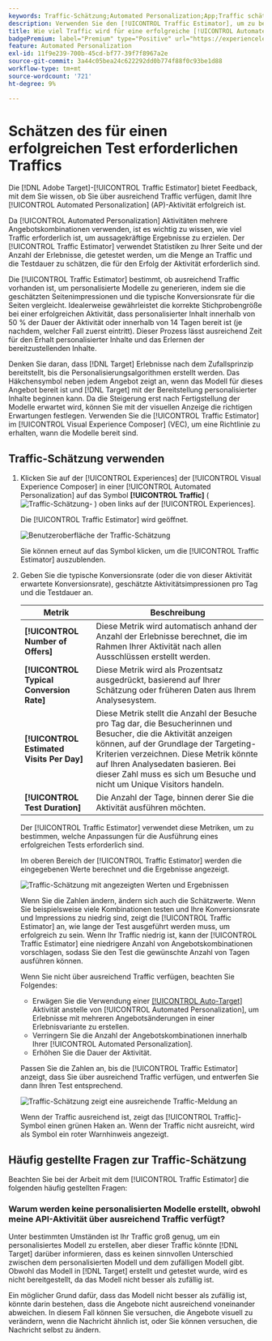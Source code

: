 ```yaml
---
keywords: Traffic-Schätzung;Automated Personalization;App;Traffic schätzen
description: Verwenden Sie den [!UICONTROL Traffic Estimator], um zu beurteilen, ob Sie über ausreichend Traffic für eine [!UICONTROL Automated Personalization]-Aktivität verfügen, um erfolgreich zu sein.
title: Wie viel Traffic wird für eine erfolgreiche [!UICONTROL Automated Personalization] benötigt?
badgePremium: label="Premium" type="Positive" url="https://experienceleague.adobe.com/docs/target/using/introduction/intro.html?lang=de#premium newtab=true" tooltip="Hier finden Sie Informationen zum Lieferumfang von Target Premium."
feature: Automated Personalization
exl-id: 11f9e239-700b-45cd-bf77-39f7f8967a2e
source-git-commit: 3a44c05bea24c622292dd0b774f88f0c93be1d88
workflow-type: tm+mt
source-wordcount: '721'
ht-degree: 9%

---
```


# Schätzen des für einen erfolgreichen Test erforderlichen Traffics

Die [!DNL Adobe Target]-[!UICONTROL Traffic Estimator] bietet Feedback, mit dem Sie wissen, ob Sie über ausreichend Traffic verfügen, damit Ihre [!UICONTROL Automated Personalization] (AP)-Aktivität erfolgreich ist.

Da [!UICONTROL Automated Personalization] Aktivitäten mehrere Angebotskombinationen verwenden, ist es wichtig zu wissen, wie viel Traffic erforderlich ist, um aussagekräftige Ergebnisse zu erzielen. Der [!UICONTROL Traffic Estimator] verwendet Statistiken zu Ihrer Seite und der Anzahl der Erlebnisse, die getestet werden, um die Menge an Traffic und die Testdauer zu schätzen, die für den Erfolg der Aktivität erforderlich sind.

Die [!UICONTROL Traffic Estimator] bestimmt, ob ausreichend Traffic vorhanden ist, um personalisierte Modelle zu generieren, indem sie die geschätzten Seitenimpressionen und die typische Konversionsrate für die Seiten vergleicht. Idealerweise gewährleistet die korrekte Stichprobengröße bei einer erfolgreichen Aktivität, dass personalisierter Inhalt innerhalb von 50 % der Dauer der Aktivität oder innerhalb von 14 Tagen bereit ist (je nachdem, welcher Fall zuerst eintritt). Dieser Prozess lässt ausreichend Zeit für den Erhalt personalisierter Inhalte und das Erlernen der bereitzustellenden Inhalte.

Denken Sie daran, dass [!DNL Target] Erlebnisse nach dem Zufallsprinzip bereitstellt, bis die Personalisierungsalgorithmen erstellt werden. Das Häkchensymbol neben jedem Angebot zeigt an, wenn das Modell für dieses Angebot bereit ist und [!DNL Target] mit der Bereitstellung personalisierter Inhalte beginnen kann. Da die Steigerung erst nach Fertigstellung der Modelle erwartet wird, können Sie mit der visuellen Anzeige die richtigen Erwartungen festlegen. Verwenden Sie die [!UICONTROL Traffic Estimator] im [!UICONTROL Visual Experience Composer] (VEC), um eine Richtlinie zu erhalten, wann die Modelle bereit sind.

## Traffic-Schätzung verwenden

1. Klicken Sie auf der [!UICONTROL Experiences] der [!UICONTROL Visual Experience Composer] in einer [!UICONTROL Automated Personalization] auf das Symbol **[!UICONTROL Traffic]** ( ![Traffic-Schätzung-](/help/main/assets/icons/Gauge2.svg) ) oben links auf der [!UICONTROL Experiences].

   Die [!UICONTROL Traffic Estimator] wird geöffnet.

   ![Benutzeroberfläche der Traffic-Schätzung](assets/ap-est.png)

   Sie können erneut auf das Symbol klicken, um die [!UICONTROL Traffic Estimator] auszublenden.

1. Geben Sie die typische Konversionsrate (oder die von dieser Aktivität erwartete Konversionsrate), geschätzte Aktivitätsimpressionen pro Tag und die Testdauer an.

   | Metrik | Beschreibung |
   | --- | --- |
   | **[!UICONTROL Number of Offers]** | Diese Metrik wird automatisch anhand der Anzahl der Erlebnisse berechnet, die im Rahmen Ihrer Aktivität nach allen Ausschlüssen erstellt werden. |
   | **[!UICONTROL Typical Conversion Rate]** | Diese Metrik wird als Prozentsatz ausgedrückt, basierend auf Ihrer Schätzung oder früheren Daten aus Ihrem Analysesystem. |
   | **[!UICONTROL Estimated Visits Per Day]** | Diese Metrik stellt die Anzahl der Besuche pro Tag dar, die Besucherinnen und Besucher, die die Aktivität anzeigen können, auf der Grundlage der Targeting-Kriterien verzeichnen. Diese Metrik könnte auf Ihren Analysedaten basieren. Bei dieser Zahl muss es sich um Besuche und nicht um Unique Visitors handeln. |
   | **[!UICONTROL Test Duration]** | Die Anzahl der Tage, binnen derer Sie die Aktivität ausführen möchten. |

   Der [!UICONTROL Traffic Estimator] verwendet diese Metriken, um zu bestimmen, welche Anpassungen für die Ausführung eines erfolgreichen Tests erforderlich sind.

   Im oberen Bereich der [!UICONTROL Traffic Estimator] werden die eingegebenen Werte berechnet und die Ergebnisse angezeigt.

   ![Traffic-Schätzung mit angezeigten Werten und Ergebnissen](assets/ap-est-no.png)

   Wenn Sie die Zahlen ändern, ändern sich auch die Schätzwerte. Wenn Sie beispielsweise viele Kombinationen testen und Ihre Konversionsrate und Impressions zu niedrig sind, zeigt die [!UICONTROL Traffic Estimator] an, wie lange der Test ausgeführt werden muss, um erfolgreich zu sein. Wenn Ihr Traffic niedrig ist, kann der [!UICONTROL Traffic Estimator] eine niedrigere Anzahl von Angebotskombinationen vorschlagen, sodass Sie den Test die gewünschte Anzahl von Tagen ausführen können.

   Wenn Sie nicht über ausreichend Traffic verfügen, beachten Sie Folgendes:

   * Erwägen Sie die Verwendung einer [[!UICONTROL Auto-Target]](/help/main/c-activities/auto-target/auto-target-to-optimize.md) Aktivität anstelle von [!UICONTROL Automated Personalization], um Erlebnisse mit mehreren Angebotsänderungen in einer Erlebnisvariante zu erstellen.
   * Verringern Sie die Anzahl der Angebotskombinationen innerhalb Ihrer [!UICONTROL Automated Personalization].
   * Erhöhen Sie die Dauer der Aktivität.

   Passen Sie die Zahlen an, bis die [!UICONTROL Traffic Estimator] anzeigt, dass Sie über ausreichend Traffic verfügen, und entwerfen Sie dann Ihren Test entsprechend.

   ![Traffic-Schätzung zeigt eine ausreichende Traffic-Meldung an](assets/ap-est-yes.png)

   Wenn der Traffic ausreichend ist, zeigt das [!UICONTROL Traffic]-Symbol einen grünen Haken an. Wenn der Traffic nicht ausreicht, wird als Symbol ein roter Warnhinweis angezeigt.

## Häufig gestellte Fragen zur Traffic-Schätzung

Beachten Sie bei der Arbeit mit dem [!UICONTROL Traffic Estimator] die folgenden häufig gestellten Fragen:

### Warum werden keine personalisierten Modelle erstellt, obwohl meine API-Aktivität über ausreichend Traffic verfügt?

Unter bestimmten Umständen ist Ihr Traffic groß genug, um ein personalisiertes Modell zu erstellen, aber dieser Traffic könnte [!DNL Target] darüber informieren, dass es keinen sinnvollen Unterschied zwischen dem personalisierten Modell und dem zufälligen Modell gibt. Obwohl das Modell in [!DNL Target] erstellt und getestet wurde, wird es nicht bereitgestellt, da das Modell nicht besser als zufällig ist.

Ein möglicher Grund dafür, dass das Modell nicht besser als zufällig ist, könnte darin bestehen, dass die Angebote nicht ausreichend voneinander abweichen. In diesem Fall können Sie versuchen, die Angebote visuell zu verändern, wenn die Nachricht ähnlich ist, oder Sie können versuchen, die Nachricht selbst zu ändern.
